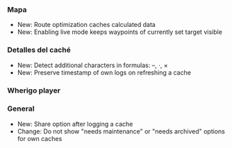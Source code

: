
### Mapa
- New: Route optimization caches calculated data
- New: Enabling live mode keeps waypoints of currently set target visible

### Detalles del caché
- New: Detect additional characters in formulas: –, ⋅, ×
- New: Preserve timestamp of own logs on refreshing a cache

### Wherigo player

### General
- New: Share option after logging a cache
- Change: Do not show "needs maintenance" or "needs archived" options for own caches


